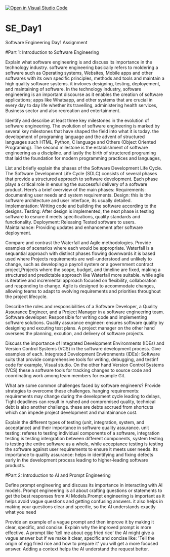 [![Open in Visual Studio Code](https://classroom.github.com/assets/open-in-vscode-2e0aaae1b6195c2367325f4f02e2d04e9abb55f0b24a779b69b11b9e10269abc.svg)](https://classroom.github.com/online_ide?assignment_repo_id=15568257&assignment_repo_type=AssignmentRepo)
# SE_Day1
Software Engineering Day1 Assignment

#Part 1: Introduction to Software Engineering

Explain what software engineering is and discuss its importance in the technology industry.
software engineering basically refers to moldering a software such as Operating systems, Websites, Mobile apps and other softwares with its own specific principles, methods and tools and maintain a high quality software systems. it invloves designing, testing, deployement, and maintaining of software. In the technology industry, software engineering is an important discourse as it enables the creation of software applications; apps like Whatsapp, and other systems that are crucial in every day to day life whether its travelling, administering health services, Business sector and also recreation and entertainment.

Identify and describe at least three key milestones in the evolution of software engineering.
The evolution of software engineering is marked by several key milestones that have shaped the field into what it is today. the development of programing language and the advent of structured languages such HTML, Python, C language and Others (Object Oriented Programing). The second milestone is the establishment of software engineering as a discipline. and lastly the birth of structered programing that laid the foundation for modern programming practices and languages,

List and briefly explain the phases of the Software Development Life Cycle.
The Software Development Life Cycle (SDLC) consists of several phases that provide a structured approach to software development. Each phase plays a critical role in ensuring the successful delivery of a software product. Here’s a brief overview of the main phases:
Requirements: documenting user needs and system requirements.
Design: this is the software architecture and user interface, its usually detailed.
Implementation: Writing code and building the software according to the designs.
Testing: After design is implemented, the next phase is testing software to esnure it meets specifications, quality standards and functionality.
Deployment: Releasing Tested software to users.
Maintainance: Providing updates and enhancement after software deployment.

Compare and contrast the Waterfall and Agile methodologies. Provide examples of scenarios where each would be appropriate.
Waterfall is a sequantial approach with distinct phases flowing downwards it is based used where  Projects requirements are well-understood and unlikely to change, such as developing a payroll system or a government contract project,Projects where the scope, budget, and timeline are fixed, making a structured and predictable approach like Waterfall more suitable. while agile is iterative and incremental approach focused on flexibility, collaboration and responding to change. Agile is designed to accommodate changes, allowing teams to adapt to evolving requirements and priorities throughout the project lifecycle.

Describe the roles and responsibilities of a Software Developer, a Quality Assurance Engineer, and a Project Manager in a software engineering team.
Software developer: Responsible for writing code and implementing software solutions. Quality assurance engineer: ensures software quality by designing and excuting test plans. A project manager on the other hand oversees the planning, excution, and delivery of software projects.

Discuss the importance of Integrated Development Environments (IDEs) and Version Control Systems (VCS) in the software development process. Give examples of each.
Integrated Development Environments (IDEs): Software suits that provide comprehensive tools for writing, debugging, and testinf code for example, Visual studio. On the other hand Version Control Systems (VCS) these a software tools for tracking  changes to source code and coordinating work among team members for example Git. 

What are some common challenges faced by software engineers? Provide strategies to overcome these challenges.
hanging requirements: requirements may change during the development cycle leading to delays, Tight deadlines can result in rushed and compromised quality, technical debt is also another challenge. these are debts accrued from shortcuts which can impede project development and maintainance cost. 

Explain the different types of testing (unit, integration, system, and acceptance) and their importance in software quality assurance.
unit testing: referes to testing individual components of a software, integration testing is testing intergration between different components, system testing is testing the entire software as a whole, while acceptance testing is testing the software against user requirements to ensure it meets user needs. Its importance to quality assurance: helps in identifying and fixing defects early in the development process leading to higher-leading software products.

#Part 2: Introduction to AI and Prompt Engineering


Define prompt engineering and discuss its importance in interacting with AI models.
Prompt engineering is all about crafting questions or statements to get the best responses from AI Models.Prompt engineering is important as it helps avoid vague questions and getting confusing answers. it also helps in making your questions clear and specific, so the AI understands exactly what you need

Provide an example of a vague prompt and then improve it by making it clear, specific, and concise. Explain why the improved prompt is more effective.
A prompt like 'tell me about egg fried rice' the AI might give a vague answer but if we make it clear, specific and concise like: 'Tell the origin of egg fried rice and how to prepare it' you will get a more focused answer. Adding a context helps the AI understand the request better.
